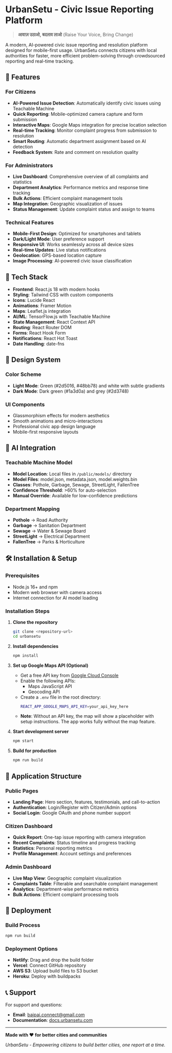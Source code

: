 # UrbanSetu - Civic Issue Reporting Platform

> **आवाज़ उठाओ, बदलाव लाओ** (Raise Your Voice, Bring Change)

<!-- Force fresh Vercel deployment - Updated: $(date) -->

A modern, AI-powered civic issue reporting and resolution platform designed for mobile-first usage. UrbanSetu connects citizens with local authorities for faster, more efficient problem-solving through crowdsourced reporting and real-time tracking.

## 🌟 Features

### For Citizens
- **AI-Powered Issue Detection**: Automatically identify civic issues using Teachable Machine
- **Quick Reporting**: Mobile-optimized camera capture and form submission
- **Interactive Maps**: Google Maps integration for precise location selection
- **Real-time Tracking**: Monitor complaint progress from submission to resolution
- **Smart Routing**: Automatic department assignment based on AI detection
- **Feedback System**: Rate and comment on resolution quality

### For Administrators
- **Live Dashboard**: Comprehensive overview of all complaints and statistics
- **Department Analytics**: Performance metrics and response time tracking
- **Bulk Actions**: Efficient complaint management tools
- **Map Integration**: Geographic visualization of issues
- **Status Management**: Update complaint status and assign to teams

### Technical Features
- **Mobile-First Design**: Optimized for smartphones and tablets
- **Dark/Light Mode**: User preference support
- **Responsive UI**: Works seamlessly across all device sizes
- **Real-time Updates**: Live status notifications
- **Geolocation**: GPS-based location capture
- **Image Processing**: AI-powered civic issue classification

## 🚀 Tech Stack

- **Frontend**: React.js 18 with modern hooks
- **Styling**: Tailwind CSS with custom components
- **Icons**: Lucide React
- **Animations**: Framer Motion
- **Maps**: Leaflet.js integration
- **AI/ML**: TensorFlow.js with Teachable Machine
- **State Management**: React Context API
- **Routing**: React Router DOM
- **Forms**: React Hook Form
- **Notifications**: React Hot Toast
- **Date Handling**: date-fns

## 🎨 Design System

### Color Scheme
- **Light Mode**: Green (#2d5016, #48bb78) and white with subtle gradients
- **Dark Mode**: Dark green (#1a3d0a) and grey (#2d3748)

### UI Components
- Glassmorphism effects for modern aesthetics
- Smooth animations and micro-interactions
- Professional civic app design language
- Mobile-first responsive layouts

## 🤖 AI Integration

### Teachable Machine Model
- **Model Location**: Local files in `/public/models/` directory
- **Model Files**: model.json, metadata.json, model.weights.bin
- **Classes**: Pothole, Garbage, Sewage, StreetLight, FallenTree
- **Confidence Threshold**: >60% for auto-selection
- **Manual Override**: Available for low-confidence predictions

### Department Mapping
- **Pothole** → Road Authority
- **Garbage** → Sanitation Department
- **Sewage** → Water & Sewage Board
- **StreetLight** → Electrical Department
- **FallenTree** → Parks & Horticulture

## 🛠️ Installation & Setup

### Prerequisites
- Node.js 16+ and npm
- Modern web browser with camera access
- Internet connection for AI model loading

### Installation Steps

1. **Clone the repository**
   ```bash
   git clone <repository-url>
   cd urbansetu
   ```

2. **Install dependencies**
   ```bash
   npm install
   ```

3. **Set up Google Maps API (Optional)**
   - Get a free API key from [Google Cloud Console](https://console.cloud.google.com/google/maps-apis)
   - Enable the following APIs:
     - Maps JavaScript API
     - Geocoding API
   - Create a `.env` file in the root directory:
     ```bash
     REACT_APP_GOOGLE_MAPS_API_KEY=your_api_key_here
     ```
   - **Note**: Without an API key, the map will show a placeholder with setup instructions. The app works fully without the map feature.

4. **Start development server**
   ```bash
   npm start
   ```

5. **Build for production**
   ```bash
   npm run build
   ```

## 📱 Application Structure

### Public Pages
- **Landing Page**: Hero section, features, testimonials, and call-to-action
- **Authentication**: Login/Register with Citizen/Admin options
- **Social Login**: Google OAuth and phone number support

### Citizen Dashboard
- **Quick Report**: One-tap issue reporting with camera integration
- **Recent Complaints**: Status timeline and progress tracking
- **Statistics**: Personal reporting metrics
- **Profile Management**: Account settings and preferences

### Admin Dashboard
- **Live Map View**: Geographic complaint visualization
- **Complaints Table**: Filterable and searchable complaint management
- **Analytics**: Department-wise performance metrics
- **Bulk Actions**: Efficient complaint processing tools

## 🚀 Deployment

### Build Process
```bash
npm run build
```

### Deployment Options
- **Netlify**: Drag and drop the build folder
- **Vercel**: Connect GitHub repository
- **AWS S3**: Upload build files to S3 bucket
- **Heroku**: Deploy with buildpacks

## 📞 Support

For support and questions:
- **Email**: bajpai.connect@gmail.com
- **Documentation**: [docs.urbansetu.com](https://docs.urbansetu.com)

---

**Made with ❤️ for better cities and communities**

*UrbanSetu - Empowering citizens to build better cities, one report at a time.*
